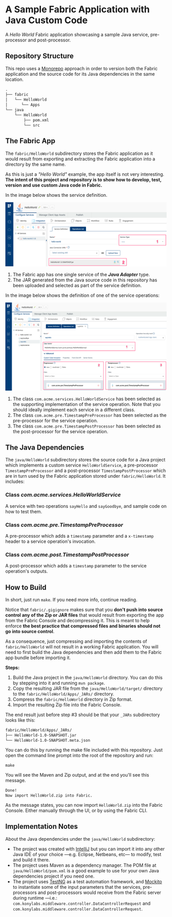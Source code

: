 # A Sample Fabric Application with Java Custom Code

A *Hello World* Fabric application showcasing a sample Java service, pre-processor and post-processor.

## Repository Structure

This repo uses a [Monorepo](https://en.wikipedia.org/wiki/Monorepo) approach in order to version
both the Fabric application and the source code for its Java dependencies in the same location.

```
.
├── fabric
│   └── HelloWorld
│      └── Apps
└── java
	└── HelloWorld
		├── pom.xml
		└── src
```

## The Fabric App

The `fabric/HelloWorld` subdirectory stores the Fabric application as it would result from exporting and
extracting the Fabric application into a directory by the same name.

As this is just a *"Hello World"* example, the app itself is not very interesting. **The intent of this project and repository
is to show how to develop, test, version and use custom Java code in Fabric.**

In the image below shows the service definition.

![Service definition](pics/fabric-app-1-service-def.png "Service definition")

1. The Fabric app has one single service of the ***Java Adapter*** type.
2. The JAR generated from the Java source code in this repository has been uploaded and selected as part of the service
definition.

In the image below shows the definition of one of the service operations:

![Operation definition](pics/fabric-app-2-ops-config.png "Operation definition")

1. The class `com.acme.services.HelloWorldService` has been selected as the supporting implementation of the service
operation. Note that you should ideally implement each service in a different class.
2. The class `com.acme.pre.TimestampPreProcessor` has been selected as the pre-processor for the service operation.
3. The class `com.acme.pre.TimestampPostProcessor` has been selected as the post-processor for the service operation.

## The Java Dependencies

The `java/HelloWorld` subdirectory stores the source code for a Java project which implements a custom service
`HelloWorldService`, a pre-processor `TimestampPreProcessor` and a post-processor `TimestampPostProcessor` which
are in turn used by the Fabric application stored under `fabric/HelloWorld`. It includes:

### Class *com.acme.services.HelloWorldService*

A service with two operations `sayHello` and `sayGoodbye`, and sample code on how to test them.

### Class *com.acme.pre.TimestampPreProcessor*

A pre-processor which adds a `timestamp` parameter and a `x-timestamp` header to a service operation's invocation.

### Class *com.acme.post.TimestampPostProcessor*

A post-processor which adds a `timestamp` parameter to the service operation's outputs.

## How to Build

In short, just run `make`. If you need more info, continue reading.

Notice that `fabric/.gigignore` makes sure that you **don't push into source control any of the Zip or JAR files** that
would result from exporting the app from the Fabric Console and decompressing it. This is meant to help enforce **the
best practice that compressed files and binaries should not go into source control**.

As a consequence, just compressing and importing the contents of `fabric/HelloWorld` will not result in a working
Fabric application. You will need to first build the Java dependencies and then add them to the Fabric app bundle before
importing it.

**Steps:**

1. Build the Java project in the `java/HelloWorld` directory. You can do this by stepping into it and running `mvn package`.
2. Copy the resulting JAR file from the `java/HelloWorld/target/` directory to the `fabric/HelloWorld/Apps/_JARs/` directory.
3. Compress the `fabric/HelloWorld` directory in Zip format.
4. Import the resulting Zip file into the Fabric Console.

The end result just before step #3 should be that your `_JARs` subdirectory looks like this:

```
fabric/HelloWorld/Apps/_JARs/
├── HelloWorld-1.0-SNAPSHOT.jar
└── HelloWorld-1.0-SNAPSHOT.meta.json
```

You can do this by running the make file included with this repository. Just open the command line prompt into the root of the repository and run:

```
make
```

You will see the Maven and Zip output, and at the end you'll see this message.

```
Done!
Now import HelloWorld.zip into Fabric.
```

As the message states, you can now import `HelloWorld.zip` into the Fabric Console. Either manually through the UI, or by using the Fabric CLI.

## Implementation Notes

About the Java dependencies under the `java/HelloWorld` subdirectory:

* The project was created with [IntelliJ](https://www.jetbrains.com/idea/) but you can import it into any other Java IDE of
your choice —e.g. Eclipse, Netbeans, etc— to modify, test and build it there.
* The project uses Maven as a dependency manager. The POM file at `java/HelloWorld/pom.xml` is a good example to use for your
own Java dependencies project if you need one.
* The project uses [TestNG](https://testng.org) as a test automation framework, and [Mockito](https://site.mockito.org/) to
instantiate some of the input parameters that the services, pre-processors and post-processors would receive
from the Fabric server during runtime —i.e.: `com.konylabs.middleware.controller.DataControllerRequest` and
`com.konylabs.middleware.controller.DataControllerRequest`.

